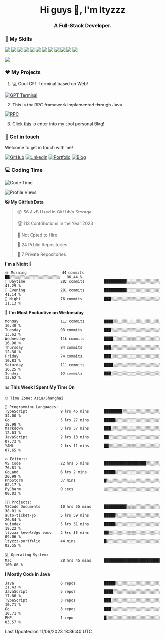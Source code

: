 <h1 align="center">Hi guys 👋, I'm ltyzzz</h1>
<h3 align="center">A Full-Stack Developer.</h3>

### 🌟 **My Skills**  

![](https://img.shields.io/badge/-Java-4C7491?style=flat-square&logo=java&logoColor=fff)
![](https://img.shields.io/badge/-Spring-5FB832?style=flat-square&logo=Spring&logoColor=fff)
![](https://img.shields.io/badge/-Python-3e74a2?style=flat-square&logo=Python&logoColor=fff)
![](https://img.shields.io/badge/-Go-77BBE2?style=flat-square&logo=Go&logoColor=fff)
![](https://img.shields.io/badge/-Node.js-339933?style=flat-square&logo=Node.js&logoColor=fff)
![](https://img.shields.io/badge/-Vue-4fc08d?style=flat-square&logo=Vue.js&logoColor=fff)
![](https://img.shields.io/badge/-React-2d98ce?style=flat-square&logo=React&logoColor=fff)
![](https://img.shields.io/badge/-Docker-2496ED?style=flat-square&logo=Docker&logoColor=fff)
![](https://img.shields.io/badge/-Linux-000000?style=flat-square&logo=Linux&logoColor=fff)
![](https://img.shields.io/badge/-MySQL-4479A1?style=flat-square&logo=MySQL&logoColor=fff)
![](https://img.shields.io/badge/-Redis-DC382D?style=flat-square&logo=Redis&logoColor=fff)
![](https://img.shields.io/badge/-Git-E84E31?style=flat-square&logo=Git&logoColor=fff)

<a href="#">
  <img src="https://github-readme-stats.vercel.app/api?username=ltyzzzxxx&count_private=true&show_icons=true&bg_color=15,f2f7fd,E0EAFC" />
</a>

### ❤️ My Projects

1. 💻 Cool GPT Terminal based on Web!

[![GPT Terminal](https://github-readme-stats.vercel.app/api/pin?username=ltyzzzxxx&repo=gpt-web-terminal&theme=transparent&bg_color=15,f2f7fd,E0EAFC)](https://github.com/ltyzzzxxx/gpt-web-terminal)

2. This is the RPC framework implemented through Java. 

[![RPC](https://github-readme-stats.vercel.app/api/pin?username=ltyzzzxxx&repo=ltyzzz-rpc&theme=transparent&bg_color=15,f2f7fd,E0EAFC)](https://github.com/ltyzzzxxx/ltyzzz-rpc)

3. Click [this](https://ltyzzzxxx.github.io/) to enter into my cool personal Blog!

### 🎉 Get in touch

Welcome to get in touch with me!

[![GitHub](https://img.shields.io/badge/GitHub-grey?logo=github)](https://github.com/ltyzzzxxx)
[![LinkedIn](https://img.shields.io/badge/LinkedIn-blue?logo=linkedin)](https://www.linkedin.com/in/tianyu-li-7068b8248/)
[![Portfolio](https://img.shields.io/badge/Portfolio-black?logo=blog)](https://ltyzzz.com)
[![Blog](https://img.shields.io/badge/Blog-blue?logo=blog)](https://ltyzzzxxx.github.io/)

### 💻 Coding Time

<!--START_SECTION:waka-->
![Code Time](http://img.shields.io/badge/Code%20Time-56%20hrs%207%20mins-blue)

![Profile Views](http://img.shields.io/badge/Profile%20Views-55-blue)

**🐱 My GitHub Data** 

> 📦 56.4 kB Used in GitHub's Storage 
 > 
> 🏆 113 Contributions in the Year 2023
 > 
> 🚫 Not Opted to Hire
 > 
> 📜 24 Public Repositories 
 > 
> 🔑 7 Private Repositories 
 > 
**I'm a Night 🦉** 

```text
🌞 Morning                44 commits          ██░░░░░░░░░░░░░░░░░░░░░░░   06.44 % 
🌆 Daytime                282 commits         ██████████░░░░░░░░░░░░░░░   41.29 % 
🌃 Evening                281 commits         ██████████░░░░░░░░░░░░░░░   41.14 % 
🌙 Night                  76 commits          ███░░░░░░░░░░░░░░░░░░░░░░   11.13 % 
```
📅 **I'm Most Productive on Wednesday** 

```text
Monday                   112 commits         ████░░░░░░░░░░░░░░░░░░░░░   16.40 % 
Tuesday                  93 commits          ███░░░░░░░░░░░░░░░░░░░░░░   13.62 % 
Wednesday                116 commits         ████░░░░░░░░░░░░░░░░░░░░░   16.98 % 
Thursday                 84 commits          ███░░░░░░░░░░░░░░░░░░░░░░   12.30 % 
Friday                   74 commits          ███░░░░░░░░░░░░░░░░░░░░░░   10.83 % 
Saturday                 111 commits         ████░░░░░░░░░░░░░░░░░░░░░   16.25 % 
Sunday                   93 commits          ███░░░░░░░░░░░░░░░░░░░░░░   13.62 % 
```


📊 **This Week I Spent My Time On** 

```text
🕑︎ Time Zone: Asia/Shanghai

💬 Programming Languages: 
TypeScript               9 hrs 46 mins       ████████░░░░░░░░░░░░░░░░░   34.00 % 
Go                       5 hrs 27 mins       █████░░░░░░░░░░░░░░░░░░░░   18.98 % 
Markdown                 3 hrs 37 mins       ███░░░░░░░░░░░░░░░░░░░░░░   12.63 % 
JavaScript               2 hrs 13 mins       ██░░░░░░░░░░░░░░░░░░░░░░░   07.73 % 
YAML                     2 hrs 11 mins       ██░░░░░░░░░░░░░░░░░░░░░░░   07.65 % 

🔥 Editors: 
VS Code                  22 hrs 5 mins       ███████████████████░░░░░░   76.81 % 
GoLand                   6 hrs 2 mins        █████░░░░░░░░░░░░░░░░░░░░   20.99 % 
PhpStorm                 37 mins             █░░░░░░░░░░░░░░░░░░░░░░░░   02.17 % 
PyCharm                  0 secs              ░░░░░░░░░░░░░░░░░░░░░░░░░   00.03 % 

🐱‍💻 Projects: 
VSCode Documents         10 hrs 55 mins      ██████████░░░░░░░░░░░░░░░   38.01 % 
auto-ticket-go           5 hrs 59 mins       █████░░░░░░░░░░░░░░░░░░░░   20.84 % 
yuindex                  5 hrs 31 mins       █████░░░░░░░░░░░░░░░░░░░░   19.22 % 
ltyzzz-knowledge-base    2 hrs 36 mins       ██░░░░░░░░░░░░░░░░░░░░░░░   09.06 % 
ltyzzz-portfolio         44 mins             █░░░░░░░░░░░░░░░░░░░░░░░░   02.55 % 

💻 Operating System: 
Mac                      28 hrs 45 mins      █████████████████████████   100.00 % 
```

**I Mostly Code in Java** 

```text
Java                     6 repos             █████░░░░░░░░░░░░░░░░░░░░   21.43 % 
JavaScript               5 repos             ████░░░░░░░░░░░░░░░░░░░░░   17.86 % 
TypeScript               3 repos             ███░░░░░░░░░░░░░░░░░░░░░░   10.71 % 
Go                       3 repos             ███░░░░░░░░░░░░░░░░░░░░░░   10.71 % 
PHP                      1 repo              █░░░░░░░░░░░░░░░░░░░░░░░░   03.57 % 
```




 Last Updated on 11/06/2023 18:36:40 UTC
<!--END_SECTION:waka-->
